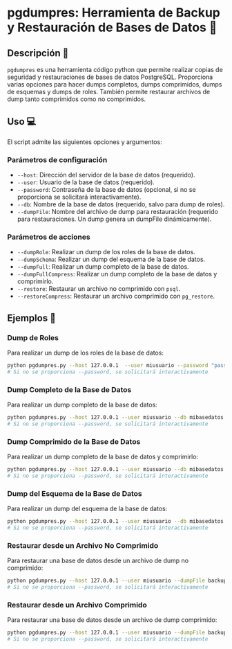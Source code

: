 # pgdumpres: Herramienta de Backup y Restauración de Bases de Datos 💽

## Descripción 📑

`pgdumpres` es una herramienta código python que permite realizar copias de seguridad y restauraciones de bases de datos PostgreSQL. Proporciona varias opciones para hacer dumps completos, dumps comprimidos, dumps de esquemas y dumps de roles. También permite restaurar archivos de dump tanto comprimidos como no comprimidos.

## Uso 💻

El script admite las siguientes opciones y argumentos:

### Parámetros de configuración

- `--host`: Dirección del servidor de la base de datos (requerido).
- `--user`: Usuario de la base de datos (requerido).
- `--password`: Contraseña de la base de datos (opcional, si no se proporciona se solicitará interactivamente).
- `--db`: Nombre de la base de datos (requerido, salvo para dump de roles).
- `--dumpFile`: Nombre del archivo de dump para restauración (requerido para restauraciones. Un dump genera un dumpFile dinámicamente).

### Parámetros de acciones

- `--dumpRole`: Realizar un dump de los roles de la base de datos.
- `--dumpSchema`: Realizar un dump del esquema de la base de datos.
- `--dumpFull`: Realizar un dump completo de la base de datos.
- `--dumpFullCompress`: Realizar un dump completo de la base de datos y comprimirlo.
- `--restore`: Restaurar un archivo no comprimido con `psql`.
- `--restoreCompress`: Restaurar un archivo comprimido con `pg_restore`.

## Ejemplos 📜

### Dump de Roles

Para realizar un dump de los roles de la base de datos:

```sh
python pgdumpres.py --host 127.0.0.1  --user miusuario --password "password" --dumpRole
# Si no se proporciona --password, se solicitará interactivamente
```

### Dump Completo de la Base de Datos

Para realizar un dump completo de la base de datos:

```sh
python pgdumpres.py --host 127.0.0.1 --user miusuario --db mibasedatos --password "password" --dumpFull
# Si no se proporciona --password, se solicitará interactivamente
```

### Dump Comprimido de la Base de Datos

Para realizar un dump completo de la base de datos y comprimirlo:

```sh
python pgdumpres.py --host 127.0.0.1 --user miusuario --db mibasedatos --password "password" --dumpFullCompress
# Si no se proporciona --password, se solicitará interactivamente
```

### Dump del Esquema de la Base de Datos

Para realizar un dump del esquema de la base de datos:

```sh
python pgdumpres.py --host 127.0.0.1 --user miusuario --db mibasedatos --password "password" --dumpSchema
# Si no se proporciona --password, se solicitará interactivamente
```

### Restaurar desde un Archivo No Comprimido

Para restaurar una base de datos desde un archivo de dump no comprimido:

```sh
python pgdumpres.py --host 127.0.0.1 --user miusuario --dumpFile backup_file.sql --password "password" --restore
# Si no se proporciona --password, se solicitará interactivamente
```

### Restaurar desde un Archivo Comprimido

Para restaurar una base de datos desde un archivo de dump comprimido:

```sh
python pgdumpres.py --host 127.0.0.1 --user miusuario --dumpFile backup_file.dump --password "password" --restoreCompress
# Si no se proporciona --password, se solicitará interactivamente
```
